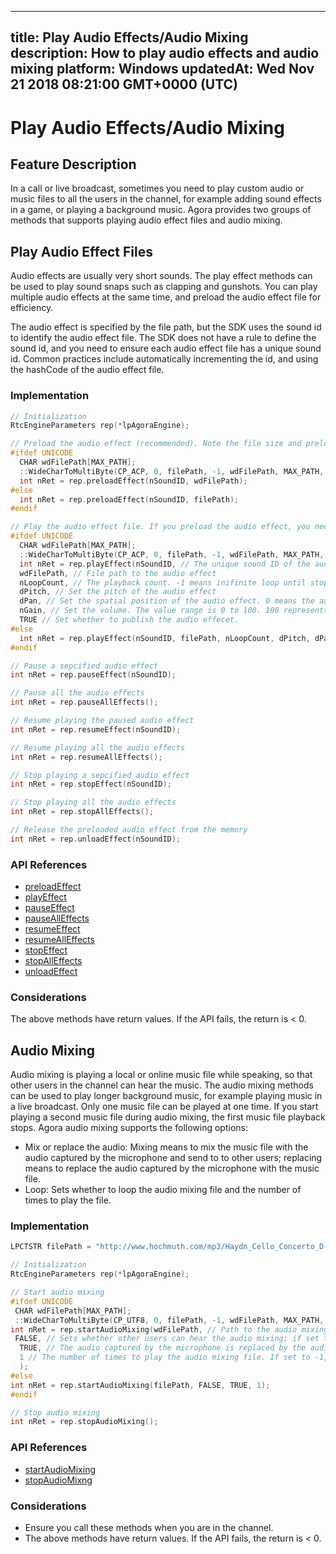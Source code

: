 
---
title: Play Audio Effects/Audio Mixing
description: How to play audio effects and audio mixing
platform: Windows
updatedAt: Wed Nov 21 2018 08:21:00 GMT+0000 (UTC)
---
# Play Audio Effects/Audio Mixing
## Feature Description
In a call or live broadcast, sometimes you need to play custom audio or music files to all the users in the channel, for example adding sound effects in a game, or playing a background music. Agora provides two groups of methods that supports playing audio effect files and audio mixing.

## Play Audio Effect Files

Audio effects are usually very short sounds. The play effect methods can be used to play sound snaps such as clapping and gunshots. You can play multiple audio effects at the same time, and preload the audio effect file for efficiency.

The audio effect is specified by the file path, but the SDK uses the sound id to identify the audio effect file. The SDK does not have a rule to define the sound id, and you need to ensure each audio effect file has a unique sound id. Common practices include automatically incrementing the id, and using the hashCode of the audio effect file.

### Implementation

```c++
// Initialization
RtcEngineParameters rep(*lpAgoraEngine);

// Preload the audio effect (recommended). Note the file size and preload the file before joining the channel.
#ifdef UNICODE
  CHAR wdFilePath[MAX_PATH];
  ::WideCharToMultiByte(CP_ACP, 0, filePath, -1, wdFilePath, MAX_PATH, NULL, NULL);
  int nRet = rep.preloadEffect(nSoundID, wdFilePath);
#else
  int nRet = rep.preloadEffect(nSoundID, filePath);
#endif

// Play the audio effect file. If you preload the audio effect, you need to specify the nSoundID.
#ifdef UNICODE
  CHAR wdFilePath[MAX_PATH];
  ::WideCharToMultiByte(CP_ACP, 0, filePath, -1, wdFilePath, MAX_PATH, NULL, NULL);
  int nRet = rep.playEffect(nSoundID, // The unique sound ID of the audio effect
  wdFilePath, // File path to the audio effect
  nLoopCount, // The playback count. -1 means inifinite loop until stopEffect() or stopAllEffects() is called.
  dPitch, // Set the pitch of the audio effect
  dPan, // Set the spatial position of the audio effect. 0 means the audio effect shows ahead.
  nGain, // Set the volume. The value range is 0 to 100. 100 represents the original volume.
  TRUE // Set whether to publish the audio effecet.
#else
  int nRet = rep.playEffect(nSoundID, filePath, nLoopCount, dPitch, dPan, nGain, TRUE);
#endif

// Pause a sepcified audio effect
int nRet = rep.pauseEffect(nSoundID);

// Pause all the audio effects
int nRet = rep.pauseAllEffects();

// Resume playing the paused audio effect
int nRet = rep.resumeEffect(nSoundID);

// Resume playing all the audio effects
int nRet = rep.resumeAllEffects();

// Stop playing a sepcified audio effect
int nRet = rep.stopEffect(nSoundID);

// Stop playing all the audio effects
int nRet = rep.stopAllEffects();

// Release the preloaded audio effect from the memory
int nRet = rep.unloadEffect(nSoundID);
```

### API References

- [preloadEffect](https://docs.agora.io/en/Video/API%20Reference/cpp/classagora_1_1rtc_1_1_rtc_engine_parameters.html#a61e4eac3b78f2774ef1b22d69bd4e166)
- [playEffect](https://docs.agora.io/en/Video/API%20Reference/cpp/classagora_1_1rtc_1_1_rtc_engine_parameters.html#a26307c09cbbaecee3bd662294a935821)
- [pauseEffect](https://docs.agora.io/en/Video/API%20Reference/cpp/classagora_1_1rtc_1_1_rtc_engine_parameters.html#a75fc09bdd0bd8b2bfe9c47770eb1e928)
- [pauseAllEffects](https://docs.agora.io/en/Video/API%20Reference/cpp/classagora_1_1rtc_1_1_rtc_engine_parameters.html#a98ff58bdd2b8683bd27a1f75694641dc)
- [resumeEffect](https://docs.agora.io/en/Video/API%20Reference/cpp/classagora_1_1rtc_1_1_rtc_engine_parameters.html#adae083a10afd4b316a2071ba8d01ff80)
- [resumeAllEffects](https://docs.agora.io/en/Video/API%20Reference/cpp/classagora_1_1rtc_1_1_rtc_engine_parameters.html#a66dd1578478dd3ca163768d1314cd50a)
- [stopEffect](https://docs.agora.io/en/Video/API%20Reference/cpp/classagora_1_1rtc_1_1_rtc_engine_parameters.html#ab0520529fe0ca4eb56d75ff4468e4a03)
- [stopAllEffects](https://docs.agora.io/en/Video/API%20Reference/cpp/classagora_1_1rtc_1_1_rtc_engine_parameters.html#a7f742bd2262899a90f4a36205995419e)
- [unloadEffect](https://docs.agora.io/en/Video/API%20Reference/cpp/classagora_1_1rtc_1_1_rtc_engine_parameters.html#afd2cc4d59101cef1b5dc9296e604d047)

### Considerations
The above methods have return values. If the API fails, the return is < 0.

## Audio Mixing

Audio mixing is playing a local or online music file while speaking, so that other users in the channel can hear the music. The audio mixing methods can be used to play longer background music, for example playing music in a live broadcast. Only one music file can be played at one time. If you start playing a second music file during audio mixing, the first music file playback stops.
Agora audio mixing supports the following options:

- Mix or replace the audio: Mixing means to mix the music file with the audio captured by the microphone and send to to other users; replacing means to replace the audio captured by the microphone with the music file.
- Loop: Sets whether to loop the audio mixing file and the number of times to play the file.

### Implementation

```c++
LPCTSTR filePath = "http://www.hochmuth.com/mp3/Haydn_Cello_Concerto_D-1.mp3";

// Initialization
RtcEngineParameters rep(*lpAgoraEngine);

// Start audio mixing
#ifdef UNICODE
 CHAR wdFilePath[MAX_PATH];
 ::WideCharToMultiByte(CP_UTF8, 0, filePath, -1, wdFilePath, MAX_PATH, NULL, NULL);
int nRet = rep.startAudioMixing(wdFilePath, // Path to the audio mixing file. Supports online file
 FALSE, // Sets whether other users can hear the audio mixing; if set to true, only the local user can hear the audio mixing.
  TRUE, // The audio captured by the microphone is replaced by the audio mixing file.
  1 // The number of times to play the audio mixing file. If set to -1, the file loops infinitely.
  );
#else
int nRet = rep.startAudioMixing(filePath, FALSE, TRUE, 1);
#endif

// Stop audio mixing
int nRet = rep.stopAudioMixing();
```

### API References

- [startAudioMixing](https://docs.agora.io/en/Video/API%20Reference/cpp/classagora_1_1rtc_1_1_rtc_engine_parameters.html#a13106dd42b618ab9d1a03f7ea1bc4f2f)
- [stopAudioMixng](https://docs.agora.io/en/Video/API%20Reference/cpp/classagora_1_1rtc_1_1_rtc_engine_parameters.html#a1e7955a19257fe8388f79213a1b7ad5b)

### Considerations

- Ensure you call these methods when you are in the channel.
- The above methods have return values. If the API fails, the return is < 0.
